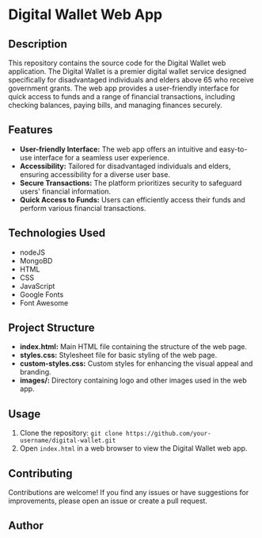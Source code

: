 # Digital Wallet Web App

## Description
This repository contains the source code for the Digital Wallet web application. The Digital Wallet is a premier digital wallet service designed specifically for disadvantaged individuals and elders above 65 who receive government grants. The web app provides a user-friendly interface for quick access to funds and a range of financial transactions, including checking balances, paying bills, and managing finances securely.

## Features
- **User-friendly Interface:** The web app offers an intuitive and easy-to-use interface for a seamless user experience.
- **Accessibility:** Tailored for disadvantaged individuals and elders, ensuring accessibility for a diverse user base.
- **Secure Transactions:** The platform prioritizes security to safeguard users' financial information.
- **Quick Access to Funds:** Users can efficiently access their funds and perform various financial transactions.

## Technologies Used
- nodeJS
- MongoBD
- HTML
- CSS
- JavaScript
- Google Fonts
- Font Awesome

## Project Structure
- **index.html:** Main HTML file containing the structure of the web page.
- **styles.css:** Stylesheet file for basic styling of the web page.
- **custom-styles.css:** Custom styles for enhancing the visual appeal and branding.
- **images/:** Directory containing logo and other images used in the web app.

## Usage
1. Clone the repository: `git clone https://github.com/your-username/digital-wallet.git`
2. Open `index.html` in a web browser to view the Digital Wallet web app.

## Contributing
Contributions are welcome! If you find any issues or have suggestions for improvements, please open an issue or create a pull request.

## Author
<Tebogo Dipale> <Obakeng Michael Kuate> <Siziphiwe Dlamini>




